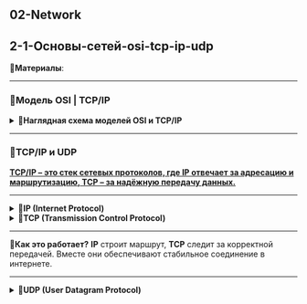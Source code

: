## 02-Network

## 2-1-Основы-сетей-osi-tcp-ip-udp

📗**Материалы**:

---

### 🔹Модель OSI | TCP/IP

<details>
  <summary><b>📜Наглядная схема моделей OSI и TCP/IP</b></summary>

  ---

  <img src="img/osi-tcp-ip.png" alt="Модель OSI | TCP/IP" width="700">
</details>

---

### 🔹TCP/IP и UDP

<b><u>TCP/IP – это стек сетевых протоколов, где IP отвечает за адресацию и маршрутизацию, TCP – за надёжную передачу данных.</b></u>

---

<details>
<summary><b>📜IP (Internet Protocol)</b></summary>

---

Протокол межсетевой адресации и маршрутизации (сетевой уровень OSI / межсетевой TCP/IP). Обеспечивает **адресацию и передачу данных** между устройствами в сети. Он определяет, **куда** должен быть отправлен пакет и **как** он дойдёт до получателя.

**Основные функции IP:**

**1. Адресация устройств.** Каждое устройство в сети получает **уникальный IP-адрес**, по которому его можно идентифицировать. В глобальной сети два устройства **не могут иметь один и тот же IP-адрес**, иначе возникнет конфликт.

**2. Маршрутизация.** IP-пакеты передаются через маршрутизаторы, которые анализируют IP-адрес получателя и определяют **оптимальный маршрут** для их доставки.

**3. Фрагментация и сборка пакетов.** Если размер пакета превышает MTU (**Maximum Transmission Unit**), он **разбивается** на более мелкие части и затем собирается у получателя.

**4. Отсутствие гарантий доставки.** IP передаёт пакеты **без подтверждения** и **без контроля их порядка**. Поэтому для надёжной связи используется TCP, который добавляет контроль целостности.

</details>

<details>
<summary><b>📜TCP (Transmission Control Protocol)</b></summary>

---

Протокол транспортного уровня (транспортный уровень OSI / транспортный уровень TCP/IP), контролирует передачу данных, гарантируя их **целостность, порядок доставки и отсутствие потерь.**

**Основные функции TCP:**

Передача данных начинается с трехстороннего рукопожатия (3-way handshake):

- Клиент отправляет `SYN` (запрос соединения).

- Сервер отвечает `SYN-ACK` (подтверждение).

- Клиент подтверждает `ACK`, соединение установлено.

</details>

---

📌**Как это работает?** **IP** строит маршрут, **TCP** следит за корректной передачей. Вместе они обеспечивают стабильное соединение в интернете.

---

<details>
<summary><b>📜UDP (User Datagram Protocol)</b></summary>

---

Протокол транспортного уровня (транспортный уровень OSI / транспортный уровень TCP/IP), обеспечивает **быструю отправку сообщений без установления соединения**, не гарантируя порядок доставки или целостность данных. Используется там, где важна скорость, а не надежность (например, потоковое видео или онлайн-игры)

**Как работает UDP?**

**1. Отправка датаграмм.** Отправитель формирует UDP-дейтаграмму (пакет), добавляет к ней заголовок и отправляет в сеть.

**2. Передача по сети.** Данные передаются от узла к узлу без установления соединения.

**3. Доставка получателю (или потеря).** Получатель получает датаграмму, но:

- Они могут приходить **в разном порядке**

- Некоторые могут **не дойти вовсе**

- Нет механизма **подтверждения доставки**

</details>